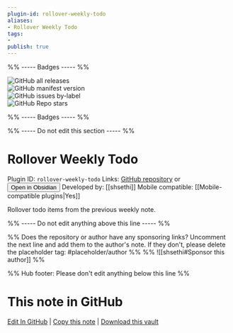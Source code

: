 ```yaml
---
plugin-id: rollover-weekly-todo
aliases:
- Rollover Weekly Todo
tags: 
- 
publish: true
---
```


%% ----- Badges ----- %%

![GitHub all releases](https://img.shields.io/github/downloads/shsethi/obsidian-rollover-weekly-todos/total?color=573E7A&logo=github&style=for-the-badge)   
![GitHub manifest version](https://img.shields.io/github/manifest-json/v/shsethi/obsidian-rollover-weekly-todos?color=573E7A&logo=github&style=for-the-badge)   
![GitHub issues by-label](https://img.shields.io/github/issues/shsethi/obsidian-rollover-weekly-todos/help%20wanted?color=573E7A&logo=github&style=for-the-badge)   
![GitHub Repo stars](https://img.shields.io/github/stars/shsethi/obsidian-rollover-weekly-todos?color=573E7A&logo=github&style=for-the-badge)

%% ----- Badges ----- %%

%% ----- Do not edit this section ----- %%

# Rollover Weekly Todo

Plugin ID: `rollover-weekly-todo`
Links: [GitHub repository](https://github.com/shsethi/obsidian-rollover-weekly-todos) or [<button id=HH>Open in Obsidian</button>](obsidian://show-plugin?id=rollover-weekly-todo)
Developed by: [[shsethi]]
Mobile compatible: [[Mobile-compatible plugins|Yes]]

Rollover todo items from the previous weekly note.

%% ----- Do not edit anything above this line ----- %% 

%% Does the repository or author have any sponsoring links? Uncomment the next line and add them to the author's note. If they don't, please delete the placeholder tag: #placeholder/author %%
%% ![[shsethi#Sponsor this author]] %%

%% Hub footer: Please don't edit anything below this line %%

# This note in GitHub

<span class="git-footer">[Edit In GitHub](https://github.dev/obsidian-community/obsidian-hub/blob/main/02%20-%20Community%20Expansions/02.05%20All%20Community%20Expansions/Plugins/rollover-weekly-todo.md "git-hub-edit-note") | [Copy this note](https://raw.githubusercontent.com/obsidian-community/obsidian-hub/main/02%20-%20Community%20Expansions/02.05%20All%20Community%20Expansions/Plugins/rollover-weekly-todo.md "git-hub-copy-note") | [Download this vault](https://github.com/obsidian-community/obsidian-hub/archive/refs/heads/main.zip "git-hub-download-vault") </span>
